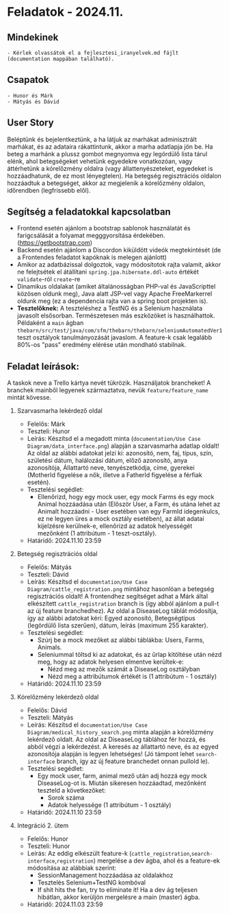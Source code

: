 # Feladatok - 2024.11.

## Mindekinek

    - Kérlek olvassátok el a fejlesztesi_iranyelvek.md fájlt (documentation mappában található).

## Csapatok

    - Hunor és Márk
    - Mátyás és Dávid

## User Story

Beléptünk és bejelentkeztünk, a ha látjuk az marhákat adminisztrált marhákat, és az adataira rákattintunk, akkor a marha adatlapja jön be. Ha beteg a marhánk a plussz gombot megnyomva egy legördülő lista tárul elénk, ahol betegségeket vehetünk egyedekre vonatkozóan, vagy áttérhetünk a kórelőzmény oldalra (vagy állattenyészeteket, egyedeket is hozzáadhatunk, de ez most lényegtelen). Ha betegség regisztrációs oldalon hozzáadtuk a betegséget, akkor az megjelenik a kórelőzmény oldalon, időrendben (legfrissebb elől).

## Segítség a feladatokkal kapcsolatban

- Frontend esetén ajánlom a bootstrap sablonok használatát és farigcsálását a folyamat megggyorsítása érdekében. (https://getbootstrap.com)
- Backend esetén ajánlom a Discordon kiküldött videók megtekintését (de a Frontendes feladatot kapóknak is melegen ajánlott)
- Amikor az adatbázissal dolgoztok, vagy módosítotok rajta valamit, akkor ne felejtsétek el átállítani `spring.jpa.hibernate.ddl-auto` értékét `validate`-ról `create`-re
- Dinamikus oldalakat (amiket általánosságban PHP-val és JavaScripttel közösen oldunk meg), Java alatt JSP-vel vagy Apache FreeMarkerrel oldunk meg (ez a dependencia rajta van a spring boot projekten is).
- **Tesztelőknek:** A teszteléshez a TestNG és a Selenium használata javasolt elsősorban. Természetesen más eszközöket is használhattok. Példaként a `main` ágban `thebarn/src/test/java/com/sfm/thebarn/thebarn/seleniumAutomatedVer1` teszt osztályok tanulmányozását javaslom. A feature-k csak legalább 80%-os "pass" eredmény elérése után mondható stabilnak.

## Feladat leírások:

A taskok neve a Trello kártya nevét tükrözik.
Használjatok brancheket! A branchek mainből legyenek származtatva, nevük `feature/feature_name` mintát kövesse.

1. Szarvasmarha lekérdező oldal
    - Felelős: Márk
    - Teszteli: Hunor
    - Leírás: Készítsd el a megadott minta (`documentation/Use Case Diagram/data_interface.png`) alapján a szarvasmarha adatlap oldalt! Az oldal az alábbi adatokat jelzi ki: azonosító, nem, faj, típus, szín, születési dátum, halálozási dátum, előző azonosító, anya azonosítója, Állattartó neve, tenyészetkódja, címe, gyerekei (MotherId figyelése a nők, illetve a FatherId figyelése a férfiak esetén).
    - Tesztelési segédlet:
        - Ellenőrizd, hogy egy mock user, egy mock Farms és egy mock Animal hozzáadása után (Először User, a Farm, és utána lehet az Animalt hozzáadni - User esetében van egy FarmId idegenkulcs, ez ne legyen üres a mock osztály esetében), az állat adatai kijelzésre kerülnek-e, ellenőrizd az adatok helyességét mezőnként (1 attribútum - 1 teszt-osztály).
    - Határidő: 2024.11.10 23:59

2. Betegség regisztrációs oldal
    - Felelős: Mátyás
    - Teszteli: Dávid
    - Leírás: Készítsd el `documentation/Use Case Diagram/cattle_registration.png` mintához hasonlóan a betegség regisztrációs oldalt! A frontendhez segítséget adhat a Márk által elkészített `cattle_registration` branch is (így abból ajánlom a pull-t az új feature branchedhez). Az oldal a DiseaseLog táblát módosítja, így az alábbi adatokat kéri: Egyed azonosító, Betegségtípus (legördülő lista szerűen), dátum, leírás (maximum 255 karakter).
    - Tesztelési segédlet:
        - Szúrj be a mock mezőket az alábbi táblákba: Users, Farms, Animals.
        - Seleniummal töltsd ki az adatokat, és az űrlap kitöltése után nézd meg, hogy az adatok helyesen elmentve kerültek-e:
            - Nézd meg az mezők számát a DiseaseLog osztályban
            - Nézd meg a attribútumok értékét is (1 attribútum - 1 osztály)
    - Határidő: 2024.11.10 23:59

3. Kórelőzmény lekérdező oldal
    - Felelős: Dávid
    - Teszteli: Mátyás
    - Leírás: Készítsd el `documentation/Use Case Diagram/medical_history_search.png` minta alapján a kórelőzmény lekérdező oldalt. Az oldal az DiseaseLog táblához fér hozzá, és abból végzi a lekérdezést. A keresés az állattartó neve, és az egyed azonosítója alapján is legyen lehetséges! (Jó támpont lehet `search-interface` branch, így az új feature branchedet onnan pullold le).
    - Tesztelési segédlet:
        - Egy mock user, farm, animal mező után adj hozzá egy mock DiseaseLog-ot is. Miután sikeresen hozzáadtad, mezőnként teszteld a következőket:
            - Sorok száma
            - Adatok helyessége (1 attribútum - 1 osztály)
    - Határidő: 2024.11.10 23:59

4. Integráció 2. ütem

    - Felelős: Hunor
    - Teszteli: Hunor
    - Leírás: Az eddig elkészült feature-k (`cattle_registration`,`search-interface`,`registration`) mergelése a dev ágba, ahol és a feature-ek módosítása az alábbiak szerint:
        - SessionManagement hozzáadása az oldalakhoz
        - Tesztelés Selenium+TestNG kombóval
        - If shit hits the fan, try to eliminate it!
    Ha a dev ág teljesen hibátlan, akkor kerüljön mergelésre a main (master) ágba.
    - Határidő: 2024.11.03 23:59